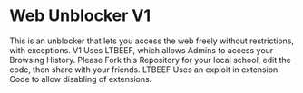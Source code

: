 # Web Unblocker V1
This is an unblocker that lets you access the web freely without restrictions, with exceptions.
V1 Uses LTBEEF, which allows Admins to access your Browsing History.
Please Fork this Repository for your local school, edit the code, then share with your friends.
LTBEEF Uses an exploit in extension Code to allow disabling of extensions.
